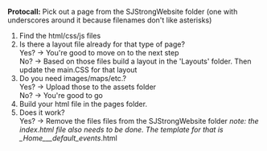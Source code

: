 **Protocall:**
Pick out a page from the SJStrongWebsite folder (one with underscores around it because filenames don't like asterisks)</br>
1. Find the html/css/js files </br>
2. Is there a layout file already for that type of page? </br>
Yes? -> You're good to move on to the next step</br>
No? -> Based on those files build a layout in the 'Layouts' folder. Then update the main.CSS for that layout</br>
3. Do you need images/maps/etc.?</br>
Yes? -> Upload those to the assets folder</br>
No? -> You're good to go</br>
4. Build your html file in the pages folder.</br>
5. Does it work? <br>
Yes? -> Remove the files files from the SJStrongWebsite folder
_note: the index.html file also needs to be done. The template for that is \__Home___default_events__.html


